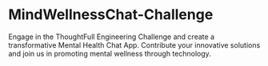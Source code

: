 # MindWellnessChat-Challenge
Engage in the ThoughtFull Engineering Challenge and create a transformative Mental Health Chat App. Contribute your innovative solutions and join us in promoting mental wellness through technology.
